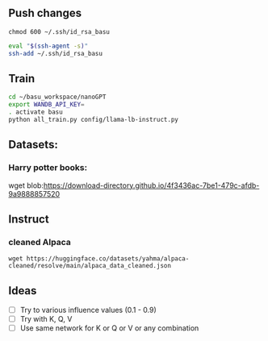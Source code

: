 ## Push changes

`chmod 600 ~/.ssh/id_rsa_basu`

```bash
eval "$(ssh-agent -s)"
ssh-add ~/.ssh/id_rsa_basu
```

## Train

```bash
cd ~/basu_workspace/nanoGPT
export WANDB_API_KEY=
. activate basu
python all_train.py config/llama-lb-instruct.py
```



## Datasets:

### Harry potter books:

wget blob:https://download-directory.github.io/4f3436ac-7be1-479c-afdb-9a9888857520

## Instruct

### cleaned Alpaca

`wget https://huggingface.co/datasets/yahma/alpaca-cleaned/resolve/main/alpaca_data_cleaned.json`


## Ideas

- [ ] Try to various influence values (0.1 - 0.9)
- [ ] Try with K, Q, V
- [ ] Use same network for K or Q or V or any combination